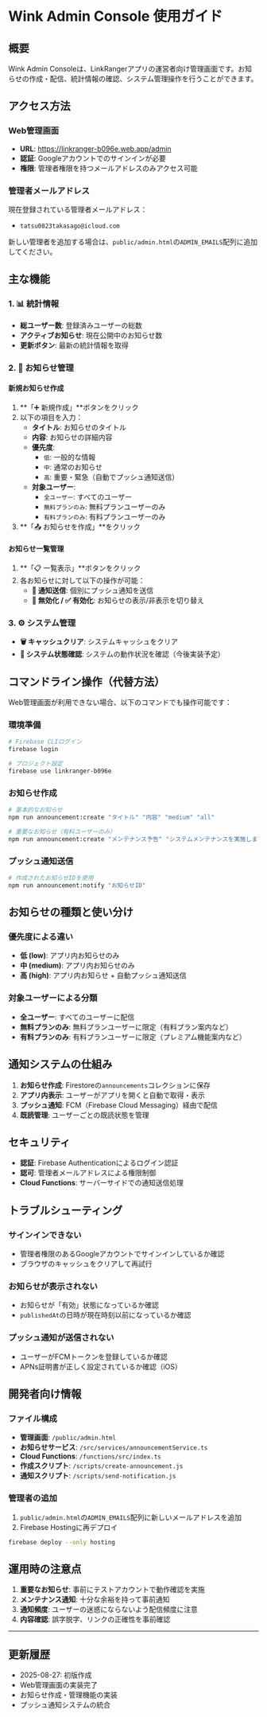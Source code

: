 # Wink Admin Console 使用ガイド

## 概要
Wink Admin Consoleは、LinkRangerアプリの運営者向け管理画面です。お知らせの作成・配信、統計情報の確認、システム管理操作を行うことができます。

## アクセス方法

### Web管理画面
- **URL**: https://linkranger-b096e.web.app/admin
- **認証**: Googleアカウントでのサインインが必要
- **権限**: 管理者権限を持つメールアドレスのみアクセス可能

### 管理者メールアドレス
現在登録されている管理者メールアドレス：
- `tatsu0823takasago@icloud.com`

新しい管理者を追加する場合は、`public/admin.html`の`ADMIN_EMAILS`配列に追加してください。

## 主な機能

### 1. 📊 統計情報
- **総ユーザー数**: 登録済みユーザーの総数
- **アクティブお知らせ**: 現在公開中のお知らせ数
- **更新ボタン**: 最新の統計情報を取得

### 2. 📢 お知らせ管理

#### 新規お知らせ作成
1. **「➕ 新規作成」**ボタンをクリック
2. 以下の項目を入力：
   - **タイトル**: お知らせのタイトル
   - **内容**: お知らせの詳細内容
   - **優先度**: 
     - `低`: 一般的な情報
     - `中`: 通常のお知らせ
     - `高`: 重要・緊急（自動でプッシュ通知送信）
   - **対象ユーザー**:
     - `全ユーザー`: すべてのユーザー
     - `無料プランのみ`: 無料プランユーザーのみ
     - `有料プランのみ`: 有料プランユーザーのみ
3. **「📤 お知らせを作成」**をクリック

#### お知らせ一覧管理
1. **「📋 一覧表示」**ボタンをクリック
2. 各お知らせに対して以下の操作が可能：
   - **📱 通知送信**: 個別にプッシュ通知を送信
   - **🚫 無効化 / ✅ 有効化**: お知らせの表示/非表示を切り替え

### 3. ⚙️ システム管理
- **🗑️ キャッシュクリア**: システムキャッシュをクリア
- **🏥 システム状態確認**: システムの動作状況を確認（今後実装予定）

## コマンドライン操作（代替方法）

Web管理画面が利用できない場合、以下のコマンドでも操作可能です：

### 環境準備
```bash
# Firebase CLIログイン
firebase login

# プロジェクト設定
firebase use linkranger-b096e
```

### お知らせ作成
```bash
# 基本的なお知らせ
npm run announcement:create "タイトル" "内容" "medium" "all"

# 重要なお知らせ（有料ユーザーのみ）
npm run announcement:create "メンテナンス予告" "システムメンテナンスを実施します" "high" "plus"
```

### プッシュ通知送信
```bash
# 作成されたお知らせIDを使用
npm run announcement:notify "お知らせID"
```

## お知らせの種類と使い分け

### 優先度による違い
- **低 (low)**: アプリ内お知らせのみ
- **中 (medium)**: アプリ内お知らせのみ
- **高 (high)**: アプリ内お知らせ + 自動プッシュ通知送信

### 対象ユーザーによる分類
- **全ユーザー**: すべてのユーザーに配信
- **無料プランのみ**: 無料プランユーザーに限定（有料プラン案内など）
- **有料プランのみ**: 有料プランユーザーに限定（プレミアム機能案内など）

## 通知システムの仕組み

1. **お知らせ作成**: Firestoreの`announcements`コレクションに保存
2. **アプリ内表示**: ユーザーがアプリを開くと自動で取得・表示
3. **プッシュ通知**: FCM（Firebase Cloud Messaging）経由で配信
4. **既読管理**: ユーザーごとの既読状態を管理

## セキュリティ

- **認証**: Firebase Authenticationによるログイン認証
- **認可**: 管理者メールアドレスによる権限制御
- **Cloud Functions**: サーバーサイドでの通知送信処理

## トラブルシューティング

### サインインできない
- 管理者権限のあるGoogleアカウントでサインインしているか確認
- ブラウザのキャッシュをクリアして再試行

### お知らせが表示されない
- お知らせが「有効」状態になっているか確認
- `publishedAt`の日時が現在時刻以前になっているか確認

### プッシュ通知が送信されない
- ユーザーがFCMトークンを登録しているか確認
- APNs証明書が正しく設定されているか確認（iOS）

## 開発者向け情報

### ファイル構成
- **管理画面**: `/public/admin.html`
- **お知らせサービス**: `/src/services/announcementService.ts`
- **Cloud Functions**: `/functions/src/index.ts`
- **作成スクリプト**: `/scripts/create-announcement.js`
- **通知スクリプト**: `/scripts/send-notification.js`

### 管理者の追加
1. `public/admin.html`の`ADMIN_EMAILS`配列に新しいメールアドレスを追加
2. Firebase Hostingに再デプロイ
```bash
firebase deploy --only hosting
```

## 運用時の注意点

1. **重要なお知らせ**: 事前にテストアカウントで動作確認を実施
2. **メンテナンス通知**: 十分な余裕を持って事前通知
3. **通知頻度**: ユーザーの迷惑にならないよう配信頻度に注意
4. **内容確認**: 誤字脱字、リンクの正確性を事前確認

---

## 更新履歴
- 2025-08-27: 初版作成
- Web管理画面の実装完了
- お知らせ作成・管理機能の実装
- プッシュ通知システムの統合